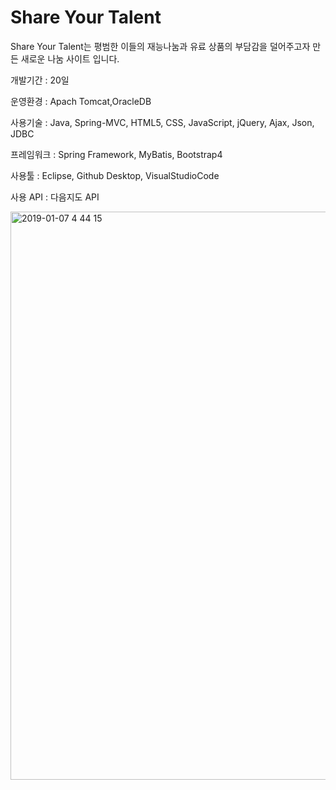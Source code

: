 # Share Your Talent

Share Your Talent는 평범한 이들의 재능나눔과 유료 상품의 부담감을 덜어주고자 만든 새로운 나눔 사이트 입니다.

개발기간 : 20일

운영환경 : Apach Tomcat,OracleDB

사용기술 : Java, Spring-MVC, HTML5, CSS, JavaScript, jQuery, Ajax, Json, JDBC

프레임워크 : Spring Framework, MyBatis, Bootstrap4

사용툴 : Eclipse, Github Desktop, VisualStudioCode

사용 API : 다음지도 API

<img width="909" alt="2019-01-07 4 44 15" src="https://user-images.githubusercontent.com/45749044/50755175-90cb8a80-129b-11e9-9e8a-991a757d49bb.png">


